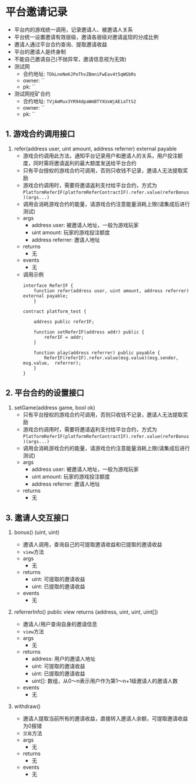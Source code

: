# 平台邀请记录
- 平台内的游戏统一调用，记录邀请人、被邀请人关系
- 平台统一设置邀请有效层级，邀请各层级对邀请返现的分成比例
- 邀请人通过平台合约查询、提取邀请收益
- 平台的邀请人是终身制
- 不能自己邀请自己(不抛异常，邀请信息视为无效)
- 测试网
    - 合约地址: `TDkLneNeKJPoThvZBmniFwEav4t5qWGbRs`
    - owner: ``
    - pk: ``
- 测试网挖矿合约
    - 合约地址: `TVjAmMux3YR94dpaWmBTYXUxWjAEiaTtS2`
    - owner: ``
    - pk: ``

    
## 1. 游戏合约调用接口
1.  refer(address user, uint amount, address referrer) external payable
    - 游戏合约调用此方法，通知平台记录用户和邀请人的关系，用户投注额度，同时需将邀请返利的最大额度发送给平台合约
    - 只有平台授权的游戏合约可调用，否则只收钱不记录，邀请人无法提取奖励
    - 游戏合约调用时，需要将邀请返利支付给平台合约，方式为 `PlatformReferIF(platformReferContractIF).refer.value(referBonus)(args...)`
    - 调用会消耗游戏合约的能量，请游戏合约注意能量消耗上限(请集成后进行测试)
    - args
        - address user: 被邀请人地址，一般为游戏玩家
        - uint amount: 玩家的游戏投注额度
        - address referrer: 邀请人地址
    - returns
        - 无
    - events
        - 无
    - 调用示例
        ```
        interface ReferIF {
            function refer(address user, uint amount, address referrer) external payable;
            }

        contract platform_test {

            address public referIF;

            function setReferIF(address addr) public {
                referIF = addr;
            }

            function play(address referrer) public payable {
                ReferIF(referIF).refer.value(msg.value)(msg.sender, msg.value,  referrer);
            }
        }
        ```

## 2. 平台合约的设置接口
1. setGame(address game, bool ok)
    - 只有平台授权的游戏合约可调用，否则只收钱不记录，邀请人无法提取奖励
    - 游戏合约调用时，需要将邀请返利支付给平台合约，方式为 `PlatformReferIF(platformReferContractIF).refer.value(referBonus)(args...)`
    - 调用会消耗游戏合约的能量，请游戏合约注意能量消耗上限(请集成后进行测试)
    - args
        - address user: 被邀请人地址，一般为游戏玩家
        - uint amount: 玩家的游戏投注额度
        - address referrer: 邀请人地址
    - returns
        - 无

## 3. 邀请人交互接口
1. bonus() (uint, uint)
    - 邀请人调用，查询自己的可提取邀请收益和已提取的邀请收益
    - `view`方法
    - args
        - 无
    - returns
        - uint: 可提取的邀请收益
        - uint: 已提取的邀请收益
    - events
        - 无

2. referrerInfo() public view returns (address, uint, uint, uint[])
    - 邀请人/用户查询自身的邀请信息     
    - `view`方法    
    - args
        - 无
    - returns
        - address: 用户的邀请人地址
        - uint: 可提取的邀请收益
        - uint: 已提取的邀请收益
        - uint[]: 数组，从0～n表示用户作为第1～n+1级邀请人的邀请人数
    - events
        - 无

3. withdraw()
    - 邀请人提取当前所有的邀请收益，直接转入邀请人余额，可提取邀请收益为0报错
    - `交易`方法   
    - args
        - 无
    - returns
        - 无
    - events
        - 无
